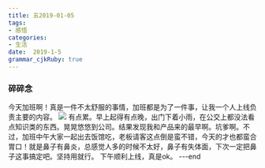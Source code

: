```yaml
---
title: 五2019-01-05
tags: 
- 感悟
categories: 
- 生活
date:  2019-1-5
grammar_cjkRuby: true
---
```

### 碎碎念

今天加班啊！真是一件不太舒服的事情，加班都是为了一件事，让我一个人上线负责主要的内容。
![](https://ws1.sinaimg.cn/large/b15ca614gy1fyw05v0dcuj20go0h1dgb.jpg)
有点累。早上起得有点晚，出门下着小雨，在公交上都没法看点知识类的东西。晃晃悠悠到公司。结果发现我和产品来的最早啊。坑爹啊。不过，加班中午大家一起出去饭馆吃，老板请客这点倒是蛮不错，今天的才也都蛮合胃口！就是鼻子有鼻炎，总感觉人多的时候不太好，鼻子有失体面，下次一定把鼻子这事搞定吧。坚持用就行。
下午顺利上线，真是ok。
---end
